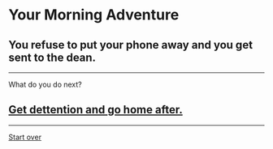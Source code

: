# Your Morning Adventure 
## You refuse to put your phone away and you get sent to the dean. 
---
What do you do next?
## [Get dettention and go home after.](parentskillyou.md)
---
[Start over](start.md)